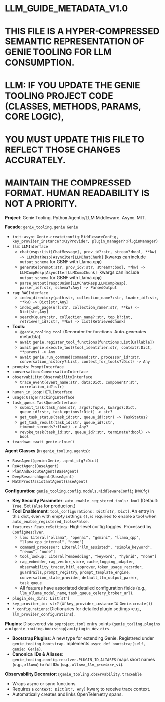 # LLM_GUIDE_METADATA_V1.0

# THIS FILE IS A HYPER-COMPRESSED SEMANTIC REPRESENTATION OF GENIE TOOLING FOR LLM CONSUMPTION.
# LLM: IF YOU UPDATE THE GENIE TOOLING PROJECT CODE (CLASSES, METHODS, PARAMS, CORE LOGIC),
# YOU MUST UPDATE THIS FILE TO REFLECT THOSE CHANGES ACCURATELY.
# MAINTAIN THE COMPRESSED FORMAT. HUMAN READABILITY IS NOT A PRIORITY.

**Project**: Genie Tooling. Python Agentic/LLM Middleware. Async. MIT.

**Facade**: `genie_tooling.genie.Genie`
*   `init`: `async Genie.create(config:MiddlewareConfig, key_provider_instance?:KeyProvider, plugin_manager?:PluginManager)`
*   `llm`: `LLMInterface`
    *   `chat(msgs:List[ChatMessage], prov_id?:str, stream?:bool, **kw) -> LLMChatResp|AsyncIter[LLMChatChunk]` (kwargs can include `output_schema` for GBNF with Llama.cpp)
    *   `generate(prompt:str, prov_id?:str, stream?:bool, **kw) -> LLMCompResp|AsyncIter[LLMCompChunk]` (kwargs can include `output_schema` for GBNF with Llama.cpp)
    *   `parse_output(resp:Union[LLMChatResp,LLMCompResp], parser_id?:str, schema?:Any) -> ParsedOutput`
*   `rag`: `RAGInterface`
    *   `index_directory(path:str, collection_name?:str, loader_id?:str, **kw) -> Dict[str,Any]`
    *   `index_web_page(url:str, collection_name?:str, **kw) -> Dict[str,Any]`
    *   `search(query:str, collection_name?:str, top_k?:int, retriever_id?:str, **kw) -> List[RetrievedChunk]`
*   **Tools**:
    *   `@genie_tooling.tool` (Decorator for functions. Auto-generates metadata).
    *   `await genie.register_tool_functions(functions:List[Callable])`
    *   `await genie.execute_tool(tool_identifier:str, context?:Dict, **params) -> Any`
    *   `await genie.run_command(command:str, processor_id?:str, conversation_history?:List, context_for_tools?:Dict) -> Any`
*   `prompts`: `PromptInterface`
*   `conversation`: `ConversationInterface`
*   `observability`: `ObservabilityInterface`
    *   `trace_event(event_name:str, data:Dict, component?:str, correlation_id?:str)`
*   `human_in_loop`: `HITLInterface`
*   `usage`: `UsageTrackingInterface`
*   `task_queue`: `TaskQueueInterface`
    *   `submit_task(task_name:str, args?:Tuple, kwargs?:Dict, queue_id?:str, task_options?:Dict) -> str?`
    *   `get_task_status(task_id:str, queue_id?:str) -> TaskStatus?`
    *   `get_task_result(task_id:str, queue_id?:str, timeout_seconds?:float) -> Any?`
    *   `revoke_task(task_id:str, queue_id?:str, terminate?:bool) -> bool`
*   `teardown`: `await genie.close()`

**Agent Classes** (in `genie_tooling.agents`):
*   `BaseAgent(genie:Genie, agent_cfg?:Dict)`
*   `ReActAgent(BaseAgent)`
*   `PlanAndExecuteAgent(BaseAgent)`
*   `DeepResearchAgent(BaseAgent)`
*   `MathProofAssistantAgent(BaseAgent)`

**Configuration**: `genie_tooling.config.models.MiddlewareConfig` (`MWCfg`)
*   **Key Security Parameter**: `auto_enable_registered_tools: bool` (Default: `True`. Set `False` for production.)
*   **Tool Enablement**: `tool_configurations: Dict[str, Dict]`. An entry in this dict, even with empty settings `{}`, is required to enable a tool when `auto_enable_registered_tools=False`.
*   `features: FeatureSettings`: High-level config toggles. Processed by `ConfigResolver`.
    *   `llm: Literal["ollama", "openai", "gemini", "llama_cpp", "llama_cpp_internal", "none"]`
    *   `command_processor: Literal["llm_assisted", "simple_keyword", "rewoo", "none"]`
    *   `tool_lookup: Literal["embedding", "keyword", "hybrid", "none"]`
    *   `rag_embedder`, `rag_vector_store`, `cache`, `logging_adapter`, `observability_tracer`, `hitl_approver`, `token_usage_recorder`, `guardrails`, `prompt_registry`, `prompt_template_engine`, `conversation_state_provider`, `default_llm_output_parser`, `task_queue`
    *   All features have associated detailed configuration fields (e.g., `llm_ollama_model_name`, `task_queue_celery_broker_url`).
*   `plugin_dev_dirs: List[str]`
*   `key_provider_id: str?` (or `key_provider_instance` to `Genie.create()`)
*   `*_configurations`: Dictionaries for detailed plugin settings (e.g., `llm_provider_configurations`).

**Plugins**: Discovered via `pyproject.toml` entry points (`genie_tooling.plugins` and `genie_tooling.bootstrap`) and `plugin_dev_dirs`.
*   **Bootstrap Plugins**: A new type for extending Genie. Registered under `genie_tooling.bootstrap`. Implements `async def bootstrap(self, genie: Genie)`.
*   **Canonical IDs & Aliases**: `genie_tooling.config.resolver.PLUGIN_ID_ALIASES` maps short names (e.g., `ollama`) to full IDs (e.g., `ollama_llm_provider_v1`).

**Observability Decorator**: `@genie_tooling.observability.traceable`
*   Wraps async or sync functions.
*   Requires a `context: Dict[str, Any]` kwarg to receive trace context.
*   Automatically creates and links OpenTelemetry spans.
